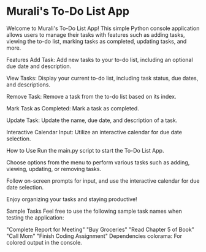 # Murali's To-Do List App
Welcome to Murali's To-Do List App! This simple Python console application allows users to manage their tasks with features such as adding tasks, viewing the to-do list, marking tasks as completed, updating tasks, and more.

Features
Add Task: Add new tasks to your to-do list, including an optional due date and description.

View Tasks: Display your current to-do list, including task status, due dates, and descriptions.

Remove Task: Remove a task from the to-do list based on its index.

Mark Task as Completed: Mark a task as completed.

Update Task: Update the name, due date, and description of a task.

Interactive Calendar Input: Utilize an interactive calendar for due date selection.

How to Use
Run the main.py script to start the To-Do List App.

Choose options from the menu to perform various tasks such as adding, viewing, updating, or removing tasks.

Follow on-screen prompts for input, and use the interactive calendar for due date selection.

Enjoy organizing your tasks and staying productive!

Sample Tasks
Feel free to use the following sample task names when testing the application:

"Complete Report for Meeting"
"Buy Groceries"
"Read Chapter 5 of Book"
"Call Mom"
"Finish Coding Assignment"
Dependencies
colorama: For colored output in the console.
